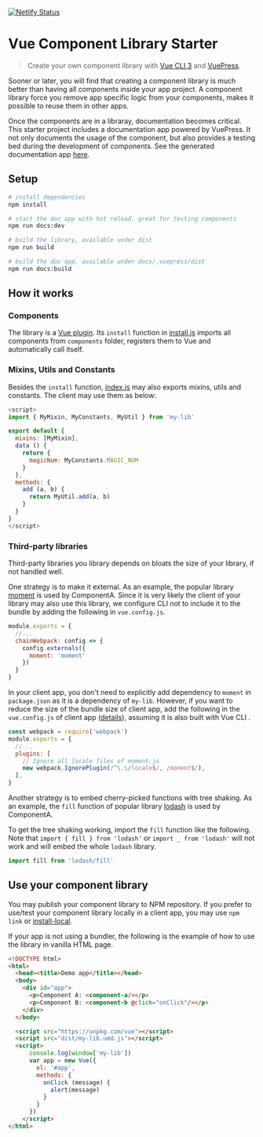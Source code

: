 [![Netlify Status](https://api.netlify.com/api/v1/badges/b1b84831-789e-4629-a9e3-55a36e136653/deploy-status)](https://app.netlify.com/sites/sharp-babbage-154f0a/deploys)

# Vue Component Library Starter

> Create your own component library with [Vue CLI 3](https://cli.vuejs.org/) and [VuePress](https://vuepress.vuejs.org/).

Sooner or later, you will find that creating a component library is much better than having all components inside your app project. A component library force you remove app specific logic from your components, makes it possible to reuse them in other apps. 

Once the components are in a libraray, documentation becomes critical. This starter project includes a documentation app powered by VuePress. It not only documents the usage of the component, but also provides a testing bed during the development of components. See the generated documentation app [here](https://sharp-babbage-154f0a.netlify.com/).

## Setup

``` bash
# install dependencies
npm install

# start the doc app with hot reload, great for testing components
npm run docs:dev

# build the library, available under dist
npm run build

# build the doc app, available under docs/.vuepress/dist
npm run docs:build
```

## How it works

### Components

The library is a [Vue plugin](https://vuejs.org/v2/guide/plugins.html). Its `install` function in [install.js](src/install.js) imports all components from `components` folder, registers them to Vue and automatically call itself.

### Mixins, Utils and Constants

Besides the `install` function, [index.js](src/index.js) may also exports mixins, utils and constants. The client may use them as below:

```js
<script>
import { MyMixin, MyConstants, MyUtil } from 'my-lib'

export default {
  mixins: [MyMixin],
  data () {
    return {
      magicNum: MyConstants.MAGIC_NUM
    }
  },
  methods: {
    add (a, b) {
      return MyUtil.add(a, b)
    }
  }
}
</script>
```

### Third-party libraries

Third-party libraries you library depends on bloats the size of your library, if not handled well.

One strategy is to make it external. As an example, the popular library [moment](https://momentjs.com/) is used by ComponentA. Since it is very likely the client of your library may also use this library, we configure CLI not to include it to the bundle by adding the following in `vue.config.js`.

```js
module.exports = {
  //...
  chainWebpack: config => {
    config.externals({
      moment: 'moment'
    })
  }
}
```

In your client app, you don't need to explicitly add dependency to `moment` in `package.json` as it is a dependency of `my-lib`. However, if you want to reduce the size of the bundle size of client app, add the following in the `vue.config.js` of client app ([details](https://github.com/jmblog/how-to-optimize-momentjs-with-webpack)), assuming it is also built with Vue CLI .

```js
const webpack = require('webpack')
module.exports = {
  //...
  plugins: [
    // Ignore all locale files of moment.js
    new webpack.IgnorePlugin(/^\.\/locale$/, /moment$/),
  ],
}
```

Another strategy is to embed cherry-picked functions with tree shaking. As an example, the `fill` function of popular library [lodash](https://lodash.com) is used by ComponentA.

To get the tree shaking working, import the `fill` function like the following. Note that `import { fill } from 'lodash'` or `import _ from 'lodash'` will not work and will embed the whole `lodash` library.

```js
import fill from 'lodash/fill'
```

## Use your component library

You may publish your component library to NPM repository. If you prefer to use/test your component library locally in a client app, you may use `npm link` or [install-local](https://github.com/nicojs/node-install-local).

If your app is not using a bundler, the following is the example of how to use the library in vanilla HTML page.

```html
<!DOCTYPE html>
<html>
  <head><title>Demo app</title></head>
  <body>
    <div id="app">
      <p>Component A: <component-a/></p>
      <p>Component B: <component-b @click="onClick"/></p>
    </div>
  </body>

  <script src="https://unpkg.com/vue"></script>
  <script src="dist/my-lib.umd.js"></script>
  <script>
      console.log(window['my-lib'])
      var app = new Vue({
        el: '#app',
        methods: {
          onClick (message) {
            alert(message)
          }
        }
      })
    </script>
</html>
```